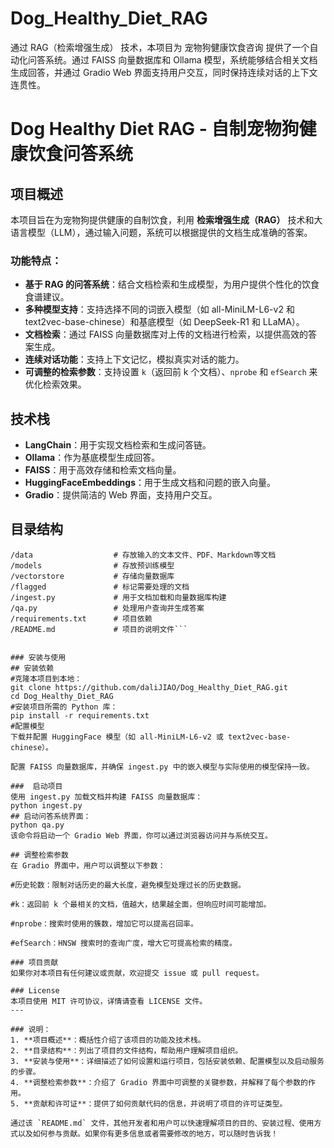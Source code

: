 # Dog_Healthy_Diet_RAG
通过 RAG（检索增强生成） 技术，本项目为 宠物狗健康饮食咨询 提供了一个自动化问答系统。通过 FAISS 向量数据库和 Ollama 模型，系统能够结合相关文档生成回答，并通过 Gradio Web 界面支持用户交互，同时保持连续对话的上下文连贯性。
# Dog Healthy Diet RAG - 自制宠物狗健康饮食问答系统

## 项目概述
本项目旨在为宠物狗提供健康的自制饮食，利用 **检索增强生成（RAG）** 技术和大语言模型（LLM），通过输入问题，系统可以根据提供的文档生成准确的答案。

### 功能特点：
- **基于 RAG 的问答系统**：结合文档检索和生成模型，为用户提供个性化的饮食食谱建议。
- **多种模型支持**：支持选择不同的词嵌入模型（如 all-MiniLM-L6-v2 和 text2vec-base-chinese）和基底模型（如 DeepSeek-R1 和 LLaMA）。
- **文档检索**：通过 FAISS 向量数据库对上传的文档进行检索，以提供高效的答案生成。
- **连续对话功能**：支持上下文记忆，模拟真实对话的能力。
- **可调整的检索参数**：支持设置 `k`（返回前 k 个文档）、`nprobe` 和 `efSearch` 来优化检索效果。

## 技术栈
- **LangChain**：用于实现文档检索和生成问答链。
- **Ollama**：作为基底模型生成回答。
- **FAISS**：用于高效存储和检索文档向量。
- **HuggingFaceEmbeddings**：用于生成文档和问题的嵌入向量。
- **Gradio**：提供简洁的 Web 界面，支持用户交互。

## 目录结构

```plaintext
/data                  # 存放输入的文本文件、PDF、Markdown等文档
/models                # 存放预训练模型
/vectorstore           # 存储向量数据库
/flagged               # 标记需要处理的文档
/ingest.py             # 用于文档加载和向量数据库构建
/qa.py                 # 处理用户查询并生成答案
/requirements.txt      # 项目依赖
/README.md             # 项目的说明文件```


### 安装与使用
## 安装依赖
#克隆本项目到本地：
git clone https://github.com/daliJIAO/Dog_Healthy_Diet_RAG.git
cd Dog_Healthy_Diet_RAG
#安装项目所需的 Python 库：
pip install -r requirements.txt
#配置模型
下载并配置 HuggingFace 模型（如 all-MiniLM-L6-v2 或 text2vec-base-chinese）。

配置 FAISS 向量数据库，并确保 ingest.py 中的嵌入模型与实际使用的模型保持一致。

###  启动项目
使用 ingest.py 加载文档并构建 FAISS 向量数据库：
python ingest.py
## 启动问答系统界面：
python qa.py
该命令将启动一个 Gradio Web 界面，你可以通过浏览器访问并与系统交互。

## 调整检索参数
在 Gradio 界面中，用户可以调整以下参数：

#历史轮数：限制对话历史的最大长度，避免模型处理过长的历史数据。

#k：返回前 k 个最相关的文档，值越大，结果越全面，但响应时间可能增加。

#nprobe：搜索时使用的簇数，增加它可以提高召回率。

#efSearch：HNSW 搜索时的查询广度，增大它可提高检索的精度。

### 项目贡献
如果你对本项目有任何建议或贡献，欢迎提交 issue 或 pull request。

### License
本项目使用 MIT 许可协议，详情请查看 LICENSE 文件。
---

### 说明：
1. **项目概述**：概括性介绍了该项目的功能及技术栈。
2. **目录结构**：列出了项目的文件结构，帮助用户理解项目组织。
3. **安装与使用**：详细描述了如何设置和运行项目，包括安装依赖、配置模型以及启动服务的步骤。
4. **调整检索参数**：介绍了 Gradio 界面中可调整的关键参数，并解释了每个参数的作用。
5. **贡献和许可证**：提供了如何贡献代码的信息，并说明了项目的许可证类型。

通过该 `README.md` 文件，其他开发者和用户可以快速理解项目的目的、安装过程、使用方式以及如何参与贡献。如果你有更多信息或者需要修改的地方，可以随时告诉我！
